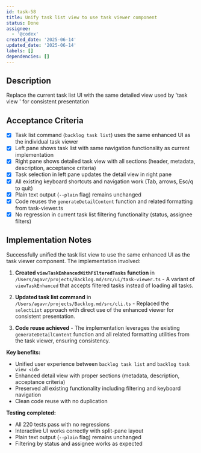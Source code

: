 ```yaml
---
id: task-58
title: Unify task list view to use task viewer component
status: Done
assignee:
  - '@codex'
created_date: '2025-06-14'
updated_date: '2025-06-14'
labels: []
dependencies: []
---
```


## Description

Replace the current task list UI with the same detailed view used by 'task view <task-id>' for consistent presentation

## Acceptance Criteria

- [x] Task list command (`backlog task list`) uses the same enhanced UI as the individual task viewer
- [x] Left pane shows task list with same navigation functionality as current implementation
- [x] Right pane shows detailed task view with all sections (header, metadata, description, acceptance criteria)
- [x] Task selection in left pane updates the detail view in right pane
- [x] All existing keyboard shortcuts and navigation work (Tab, arrows, Esc/q to quit)
- [x] Plain text output (`--plain` flag) remains unchanged
- [x] Code reuses the `generateDetailContent` function and related formatting from task-viewer.ts
- [x] No regression in current task list filtering functionality (status, assignee filters)

## Implementation Notes

Successfully unified the task list view to use the same enhanced UI as the task viewer component. The implementation involved:

1. **Created `viewTaskEnhancedWithFilteredTasks` function** in `/Users/agavr/projects/Backlog.md/src/ui/task-viewer.ts` - A variant of `viewTaskEnhanced` that accepts filtered tasks instead of loading all tasks.

2. **Updated task list command** in `/Users/agavr/projects/Backlog.md/src/cli.ts` - Replaced the `selectList` approach with direct use of the enhanced viewer for consistent presentation.

3. **Code reuse achieved** - The implementation leverages the existing `generateDetailContent` function and all related formatting utilities from the task viewer, ensuring consistency.

**Key benefits:**
- Unified user experience between `backlog task list` and `backlog task view <id>`
- Enhanced detail view with proper sections (metadata, description, acceptance criteria)
- Preserved all existing functionality including filtering and keyboard navigation
- Clean code reuse with no duplication

**Testing completed:**
- All 220 tests pass with no regressions
- Interactive UI works correctly with split-pane layout
- Plain text output (`--plain` flag) remains unchanged
- Filtering by status and assignee works as expected
